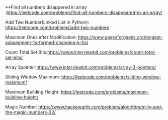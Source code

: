 **Find all numbers disappered in array :https://leetcode.com/problems/find-all-numbers-disappeared-in-an-array/

Add Two Number(Linked List in Python): https://leetcode.com/problems/add-two-numbers

Maximum Ones after Modification: https://www.geeksforgeeks.org/longest-subsegment-1s-formed-changing-k-0s/

Count Total Set Bits:https://www.interviewbit.com/problems/count-total-set-bits/

Array 3pointer:https://www.interviewbit.com/problems/array-3-pointers/

Sliding Window Maximum: https://leetcode.com/problems/sliding-window-maximum/

Maximum Building Height: https://leetcode.com/problems/maximum-building-height/

Magic Number: https://www.hackerearth.com/problem/algorithm/milly-and-the-magic-numbers-22/
